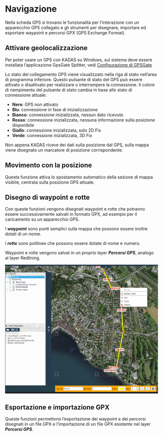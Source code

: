 # Navigazione

Nella scheda GPS si trovano le funzionalità  per l’interazione con un apparecchio GPS collegato e gli strumenti per disegnare, importare ed esportare waypoint e percorsi GPX (GPS Exchange Format).


## <a name="sec0"></a>Attivare geolocalizzazione

Per poter usare un GPS con KADAS su Windows, sul sistema deve essere installata l’applicazione GpsGate Splitter, vedi [Configurazione di GPSGate](gpsgate/gpsgate.md)

Lo stato del collegamento GPS viene visualizzato nella riga di stato nell’area di programma inferiore. Questo pulsante di stato del GPS può essere attivato o disattivato per realizzare o interrompere la connessione. Il colore di riempimento del pulsante di stato cambia in base allo stato di connessione attuale:

+ **Nero**: GPS non attivato
+ **Blu**: connessione in fase di inizializzazione
+ **Bianco**: connessione inizializzata, nessun dato ricevuto
+ **Rosso**: connessione inizializzata, nessuna informazione sulla posizione disponibile
+ **Giallo**: connessione inizializzata, solo 2D Fix
+ **Verde**: connessione inizializzata, 3D Fix

Non appena KADAS riceve dei dati sulla posizione dal GPS, sulla mappa viene disegnato un marcatore di posizione corrispondente.


## <a name="sec1"></a>Movimento con la posizione

Questa funzione attiva lo spostamento automatico della sezione di mappa visibile, centrata sulla posizione GPS attuale.


## <a name="sec2"></a>Disegno di waypoint e rotte

Con queste funzioni vengono disegnati waypoint e rotte che potranno essere successivamente salvati in formato GPX, ad esempio per il caricamento su un apparecchio GPS.

I **_waypoint_** sono punti semplici sulla mappa che possono essere inoltre dotati di un nome.

I **_rotte_** sono polilinee che possono essere dotate di nome e numero.

Waypoint e rotte vengono salvat in un proprio layer **_Percorsi GPS_**, analogo al layer Redlining.

<img src="/media/image9.png" />

## <a name="sec3"></a>Esportazione e importazione GPX

Queste funzioni permettono l’esportazione dei waypoint e dei percorsi disegnati in un file GPX e l’importazione di un file GPX esistente nel layer **_Percorsi GPS_**.


